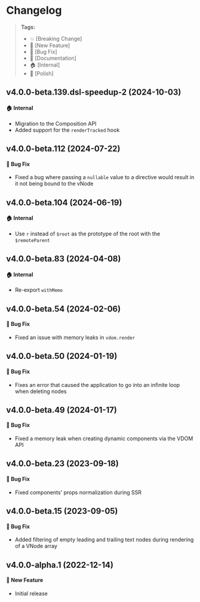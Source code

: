 Changelog
=========

> **Tags:**
> - :boom:       [Breaking Change]
> - :rocket:     [New Feature]
> - :bug:        [Bug Fix]
> - :memo:       [Documentation]
> - :house:      [Internal]
> - :nail_care:  [Polish]

## v4.0.0-beta.139.dsl-speedup-2 (2024-10-03)

#### :house: Internal

* Migration to the Composition API
* Added support for the `renderTracked` hook

## v4.0.0-beta.112 (2024-07-22)

#### :bug: Bug Fix

* Fixed a bug where passing a `nullable` value to a directive would result in it not being bound to the vNode

## v4.0.0-beta.104 (2024-06-19)

#### :house: Internal

* Use `r` instead of `$root` as the prototype of the root with the `$remoteParent`

## v4.0.0-beta.83 (2024-04-08)

#### :house: Internal

* Re-export `withMemo`

## v4.0.0-beta.54 (2024-02-06)

#### :bug: Bug Fix

* Fixed an issue with memory leaks in `vdom.render`

## v4.0.0-beta.50 (2024-01-19)

#### :bug: Bug Fix

* Fixes an error that caused the application to go into an infinite loop when deleting nodes

## v4.0.0-beta.49 (2024-01-17)

#### :bug: Bug Fix

* Fixed a memory leak when creating dynamic components via the VDOM API

## v4.0.0-beta.23 (2023-09-18)

#### :bug: Bug Fix

* Fixed components' props normalization during SSR

## v4.0.0-beta.15 (2023-09-05)

#### :bug: Bug Fix

* Added filtering of empty leading and trailing text nodes during rendering of a VNode array

## v4.0.0-alpha.1 (2022-12-14)

#### :rocket: New Feature

* Initial release
